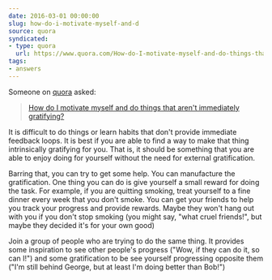 ```yaml
---
date: 2016-03-01 00:00:00
slug: how-do-i-motivate-myself-and-d
source: quora
syndicated:
- type: quora
  url: https://www.quora.com/How-do-I-motivate-myself-and-do-things-that-arent-immediately-gratifying/answer/Roy-Tang
tags:
- answers
---
```


Someone on [quora](https://quora.com) asked:

> [How do I motivate myself and do things that aren't immediately gratifying?](https://www.quora.com/How-do-I-motivate-myself-and-do-things-that-arent-immediately-gratifying/answer/Roy-Tang)


It is difficult to do things or learn habits that don't provide immediate feedback loops. It is best if you are able to find a way to make that thing intrinsically gratifying for you. That is, it should be something that you are able to enjoy doing for yourself without the need for external gratification.

Barring that, you can try to get some help. You can manufacture the gratification. One thing you can do is give yourself a small reward for doing the task. For example, if you are quitting smoking, treat yourself to a fine dinner every week that you don't smoke. You can get your friends to help you track your progress and provide rewards. Maybe they won't hang out with you if you don't stop smoking (you might say, "what cruel friends!", but maybe they decided it's for your own good)

Join a group of people who are trying to do the same thing. It provides some inspiration to see other people's progress ("Wow, if they can do it, so can I!") and some gratification to be see yourself progressing opposite them ("I'm still behind George, but at least I'm doing better than Bob!")
